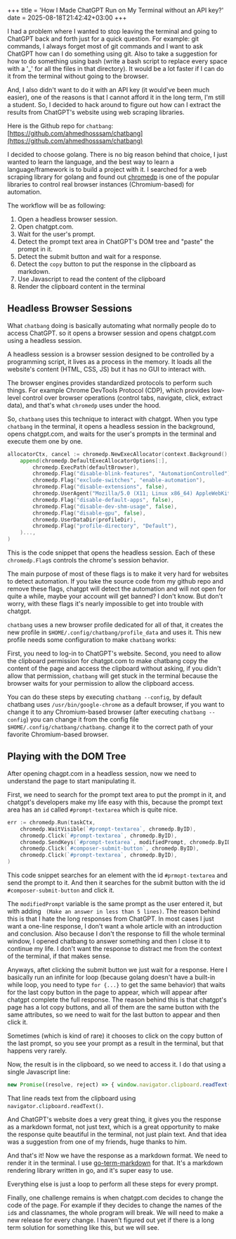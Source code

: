 +++
title = 'How I Made ChatGPT Run on My Terminal without an API key?'
date = 2025-08-18T21:42:42+03:00
+++

I had a problem where I wanted to stop leaving the terminal and going to ChatGPT back and forth just for a quick question. For example: git commands, I always forget most of git commands and I want to ask ChatGPT how can I do something using git. Also to take a suggestion for how to do something using bash (write a bash script to replace every space with a '_' for all the files in that directory). It would be a lot faster if I can do it from the terminal without going to the browser.

And, I also didn't want to do it with an API key (it would've been much easier), one of the reasons is that I cannot afford it in the long term, I'm still a student. So, I decided to hack around to figure out how can I extract the results from ChatGPT's website using web scraping libraries.

Here is the Github repo for `chatbang`: [https://github.com/ahmedhosssam/chatbang](https://github.com/ahmedhosssam/chatbang)

I decided to choose golang. There is no big reason behind that choice, I just wanted to learn the language, and the best way to learn a language/framework is to build a project with it.
I searched for a web scraping library for golang and found out [chromedp](https://github.com/chromedp/chromedp) is one of the popular libraries to control real browser instances (Chromium-based) for automation.

The workflow will be as following:
1. Open a headless browser session.
2. Open chatgpt.com.
3. Wait for the user's prompt.
4. Detect the prompt text area in ChatGPT's DOM tree and "paste" the prompt in it.
5. Detect the submit button and wait for a response.
6. Detect the `copy` button to put the response in the clipboard as markdown.
7. Use Javascript to read the content of the clipboard
8. Render the clipboard content in the terminal

## Headless Browser Sessions

What `chatbang` doing is basically automating what normally people do to access ChatGPT. so it opens a browser session and opens chatgpt.com using a headless session.

A headless session is a browser session designed to be controlled by a programming script, it lives as a process in the memory. It loads all the website's content (HTML, CSS, JS) but it has no GUI to interact with.

The browser engines provides standardized protocols to perform such things. For example Chrome DevTools Protocol (CDP), which provides low-level control over browser operations (control tabs, navigate, click, extract data), and that's what `chromedp` uses under the hood.

So, `chatbang` uses this technique to interact with chatgpt. When you type `chatbang` in the terminal, it opens a headless session in the background, opens chatgpt.com, and waits for the user's prompts in the terminal and execute them one by one.

```go
allocatorCtx, cancel := chromedp.NewExecAllocator(context.Background(),
	append(chromedp.DefaultExecAllocatorOptions[:],
		chromedp.ExecPath(defaultBrowser),
		chromedp.Flag("disable-blink-features", "AutomationControlled"),
		chromedp.Flag("exclude-switches", "enable-automation"),
		chromedp.Flag("disable-extensions", false),
		chromedp.UserAgent("Mozilla/5.0 (X11; Linux x86_64) AppleWebKit/537.36 (KHTML, like Gecko) Chrome/120.0.0.0 Safari/537.36"),
		chromedp.Flag("disable-default-apps", false),
		chromedp.Flag("disable-dev-shm-usage", false),
		chromedp.Flag("disable-gpu", false),
		chromedp.UserDataDir(profileDir),
		chromedp.Flag("profile-directory", "Default"),
	)...,
)
```

This is the code snippet that opens the headless session. Each of these `chromedp.Flag`s controls the chrome's session behavior.

The main purpose of most of these flags is to make it very hard for websites to detect automation. If you take the source code from my github repo and remove these flags, chatgpt will detect the automation and will not open for quite a while, maybe your account will get banned? I don't know. But don't worry, with these flags it's nearly impossible to get into trouble with chatgpt.

`chatbang` uses a new browser profile dedicated for all of that, it creates the new profile in `$HOME/.config/chatbang/profile_data` and uses it. This new profile needs some configuration to make `chatbang` works:

First, you need to log-in to ChatGPT's website. Second, you need to allow the clipboard permission for chatgpt.com to make chatbang copy the content of the page and access the clipboard without asking, if you didn't allow that permission, `chatbang` will get stuck in the terminal because the browser waits for your permission to allow the clipboard access.

You can do these steps by executing `chatbang --config`, by default chatbang uses `/usr/bin/google-chrome` as a default browser, if you want to change it to any Chromium-based browser (after executing `chatbang --config`) you can change it from the config file `$HOME/.config/chatbang/chatbang`. change it to the correct path of your favorite Chromium-based browser.

## Playing with the DOM Tree

After opening chagpt.com in a headless session, now we need to understand the page to start manipulating it.

First, we need to search for the prompt text area to put the prompt in it, and chatgpt's developers make my life easy with this, because the prompt text area has an `id` called `#prompt-textarea` which is quite nice.

```go
err := chromedp.Run(taskCtx,
	chromedp.WaitVisible(`#prompt-textarea`, chromedp.ByID),
	chromedp.Click(`#prompt-textarea`, chromedp.ByID),
	chromedp.SendKeys(`#prompt-textarea`, modifiedPrompt, chromedp.ByID),
	chromedp.Click(`#composer-submit-button`, chromedp.ByID),
	chromedp.Click(`#prompt-textarea`, chromedp.ByID),
)
```
This code snippet searches for an element with the id `#prmopt-textarea` and send the prompt to it. And then it searches for the submit button with the id `#composer-submit-button` and click it.

The `modifiedPrompt` variable is the same prompt as the user entered it, but with adding ` (Make an answer in less than 5 lines)`. The reason behind this is that I hate the long responses from ChatGPT. In most cases I just want a one-line response, I don't want a whole article with an introduction and conclusion. Also because I don't the response to fill the whole terminal window, I opened chatbang to answer something and then I close it to continue my life. I don't want the response to distract me from the context of the terminal, if that makes sense.

Anyways, aftet clicking the submit button we just wait for a response. Here I basically run an infinite for loop (because golang doesn't have a built-in while loop, you need to type `for {...}` to get the same behavior) that waits for the last copy button in the page to appear, which will appear after chatgpt complete the full response. The reason behind this is that chatgpt's page has a lot copy buttons, and all of them are the same button with the same attributes, so we need to wait for the last button to appear and then click it.

Sometimes (which is kind of rare) it chooses to click on the copy button of the last prompt, so you see your prompt as a result in the terminal, but that happens very rarely.

Now, the result is in the clipboard, so we need to access it. I do that using a single Javascript line:

```javascript
new Promise((resolve, reject) => { window.navigator.clipboard.readText() .then(text => resolve(text)) .catch(err => reject(err)); });
```
That line reads text from the clipboard using `navigator.clipboard.readText()`.

And ChatGPT's website does a very great thing,  it gives you the response as a markdown format, not just text, which is a great opportunity to make the response quite beautiful in the terminal, not just plain text. And that idea was a suggestion from one of my friends, huge thanks to him.

And that's it! Now we have the response as a markdown format. We need to render it in the terminal. I use [go-term-markdown](https://github.com/MichaelMure/go-term-markdown) for that. It's a markdown rendering library written in go, and it's super easy to use.

Everything else is just a loop to perform all these steps for every prompt.

Finally, one challenge remains is when chatgpt.com decides to change the code of the page. For example if they decides to change the names of the `id`s and classnames, the whole program will break. We will need to make a new release for every change. I haven't figured out yet if there is a long term solution for something like this, but we will see.
